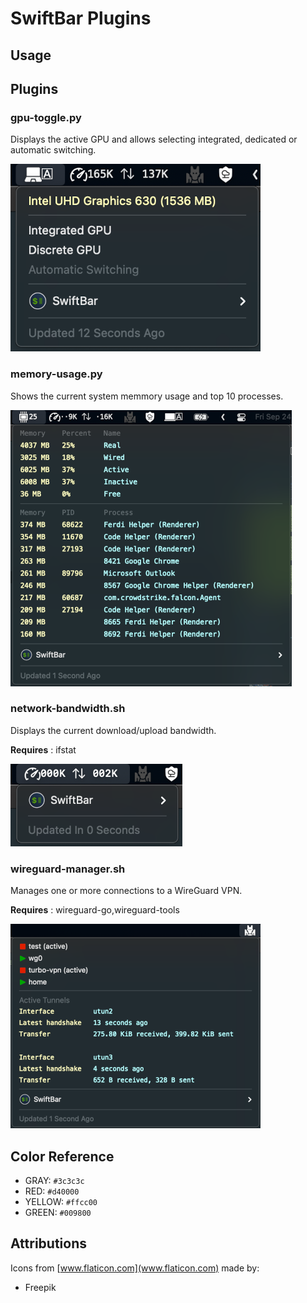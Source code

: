 # SwiftBar Plugins

## Usage

## Plugins

### gpu-toggle.py

Displays the active GPU and allows selecting integrated, dedicated or automatic switching.

![gpu-toggle.py](./images/gpu-toggle.png)

### memory-usage.py

Shows the current system memmory usage and top 10 processes.

![memory-usage.py](./images/memory-usage.png)

### network-bandwidth.sh

Displays the current download/upload bandwidth.

**Requires** : ifstat

![network-bandwidth.sh](./images/network-bandwidth.png)

### wireguard-manager.sh

Manages one or more connections to a WireGuard VPN.

**Requires** : wireguard-go,wireguard-tools

![wireguard-manager.sh](./images/wireguard-manager.png)

## Color Reference

- GRAY: `#3c3c3c`
- RED: `#d40000`
- YELLOW: `#ffcc00`
- GREEN: `#009800`

## Attributions

Icons from [www.flaticon.com](www.flaticon.com) made by:

- Freepik

